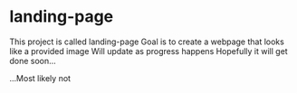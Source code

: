 # landing-page
This project is called landing-page
Goal is to create a webpage that looks like a provided image
Will update as progress happens
Hopefully it will get done soon...









































...Most likely not